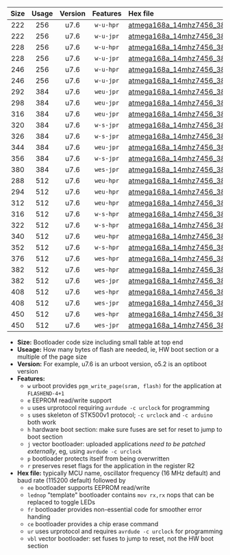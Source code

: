 |Size|Usage|Version|Features|Hex file|
|:-:|:-:|:-:|:-:|:--|
|222|256|u7.6|`w-u-hpr`|[atmega168a_14mhz7456_38400bps_ur.hex](https://raw.githubusercontent.com/stefanrueger/urboot/main//atmega168a_14mhz7456_38400bps_ur.hex)|
|222|256|u7.6|`w-u-jpr`|[atmega168a_14mhz7456_38400bps_ur_vbl.hex](https://raw.githubusercontent.com/stefanrueger/urboot/main//atmega168a_14mhz7456_38400bps_ur_vbl.hex)|
|228|256|u7.6|`w-u-hpr`|[atmega168a_14mhz7456_38400bps_lednop_ur.hex](https://raw.githubusercontent.com/stefanrueger/urboot/main//atmega168a_14mhz7456_38400bps_lednop_ur.hex)|
|228|256|u7.6|`w-u-jpr`|[atmega168a_14mhz7456_38400bps_lednop_ur_vbl.hex](https://raw.githubusercontent.com/stefanrueger/urboot/main//atmega168a_14mhz7456_38400bps_lednop_ur_vbl.hex)|
|246|256|u7.6|`w-u-hpr`|[atmega168a_14mhz7456_38400bps_lednop_fr_ur.hex](https://raw.githubusercontent.com/stefanrueger/urboot/main//atmega168a_14mhz7456_38400bps_lednop_fr_ur.hex)|
|246|256|u7.6|`w-u-jpr`|[atmega168a_14mhz7456_38400bps_lednop_fr_ur_vbl.hex](https://raw.githubusercontent.com/stefanrueger/urboot/main//atmega168a_14mhz7456_38400bps_lednop_fr_ur_vbl.hex)|
|292|384|u7.6|`weu-jpr`|[atmega168a_14mhz7456_38400bps_ee_ur_vbl.hex](https://raw.githubusercontent.com/stefanrueger/urboot/main//atmega168a_14mhz7456_38400bps_ee_ur_vbl.hex)|
|298|384|u7.6|`weu-jpr`|[atmega168a_14mhz7456_38400bps_ee_lednop_ur_vbl.hex](https://raw.githubusercontent.com/stefanrueger/urboot/main//atmega168a_14mhz7456_38400bps_ee_lednop_ur_vbl.hex)|
|316|384|u7.6|`weu-jpr`|[atmega168a_14mhz7456_38400bps_ee_lednop_fr_ur_vbl.hex](https://raw.githubusercontent.com/stefanrueger/urboot/main//atmega168a_14mhz7456_38400bps_ee_lednop_fr_ur_vbl.hex)|
|320|384|u7.6|`w-s-jpr`|[atmega168a_14mhz7456_38400bps_vbl.hex](https://raw.githubusercontent.com/stefanrueger/urboot/main//atmega168a_14mhz7456_38400bps_vbl.hex)|
|326|384|u7.6|`w-s-jpr`|[atmega168a_14mhz7456_38400bps_lednop_vbl.hex](https://raw.githubusercontent.com/stefanrueger/urboot/main//atmega168a_14mhz7456_38400bps_lednop_vbl.hex)|
|344|384|u7.6|`weu-jpr`|[atmega168a_14mhz7456_38400bps_ee_lednop_fr_ce_ur_vbl.hex](https://raw.githubusercontent.com/stefanrueger/urboot/main//atmega168a_14mhz7456_38400bps_ee_lednop_fr_ce_ur_vbl.hex)|
|356|384|u7.6|`w-s-jpr`|[atmega168a_14mhz7456_38400bps_lednop_fr_vbl.hex](https://raw.githubusercontent.com/stefanrueger/urboot/main//atmega168a_14mhz7456_38400bps_lednop_fr_vbl.hex)|
|380|384|u7.6|`wes-jpr`|[atmega168a_14mhz7456_38400bps_ee_vbl.hex](https://raw.githubusercontent.com/stefanrueger/urboot/main//atmega168a_14mhz7456_38400bps_ee_vbl.hex)|
|288|512|u7.6|`weu-hpr`|[atmega168a_14mhz7456_38400bps_ee_ur.hex](https://raw.githubusercontent.com/stefanrueger/urboot/main//atmega168a_14mhz7456_38400bps_ee_ur.hex)|
|294|512|u7.6|`weu-hpr`|[atmega168a_14mhz7456_38400bps_ee_lednop_ur.hex](https://raw.githubusercontent.com/stefanrueger/urboot/main//atmega168a_14mhz7456_38400bps_ee_lednop_ur.hex)|
|312|512|u7.6|`weu-hpr`|[atmega168a_14mhz7456_38400bps_ee_lednop_fr_ur.hex](https://raw.githubusercontent.com/stefanrueger/urboot/main//atmega168a_14mhz7456_38400bps_ee_lednop_fr_ur.hex)|
|316|512|u7.6|`w-s-hpr`|[atmega168a_14mhz7456_38400bps.hex](https://raw.githubusercontent.com/stefanrueger/urboot/main//atmega168a_14mhz7456_38400bps.hex)|
|322|512|u7.6|`w-s-hpr`|[atmega168a_14mhz7456_38400bps_lednop.hex](https://raw.githubusercontent.com/stefanrueger/urboot/main//atmega168a_14mhz7456_38400bps_lednop.hex)|
|340|512|u7.6|`weu-hpr`|[atmega168a_14mhz7456_38400bps_ee_lednop_fr_ce_ur.hex](https://raw.githubusercontent.com/stefanrueger/urboot/main//atmega168a_14mhz7456_38400bps_ee_lednop_fr_ce_ur.hex)|
|352|512|u7.6|`w-s-hpr`|[atmega168a_14mhz7456_38400bps_lednop_fr.hex](https://raw.githubusercontent.com/stefanrueger/urboot/main//atmega168a_14mhz7456_38400bps_lednop_fr.hex)|
|376|512|u7.6|`wes-hpr`|[atmega168a_14mhz7456_38400bps_ee.hex](https://raw.githubusercontent.com/stefanrueger/urboot/main//atmega168a_14mhz7456_38400bps_ee.hex)|
|382|512|u7.6|`wes-hpr`|[atmega168a_14mhz7456_38400bps_ee_lednop.hex](https://raw.githubusercontent.com/stefanrueger/urboot/main//atmega168a_14mhz7456_38400bps_ee_lednop.hex)|
|382|512|u7.6|`wes-jpr`|[atmega168a_14mhz7456_38400bps_ee_lednop_vbl.hex](https://raw.githubusercontent.com/stefanrueger/urboot/main//atmega168a_14mhz7456_38400bps_ee_lednop_vbl.hex)|
|408|512|u7.6|`wes-hpr`|[atmega168a_14mhz7456_38400bps_ee_lednop_fr.hex](https://raw.githubusercontent.com/stefanrueger/urboot/main//atmega168a_14mhz7456_38400bps_ee_lednop_fr.hex)|
|408|512|u7.6|`wes-jpr`|[atmega168a_14mhz7456_38400bps_ee_lednop_fr_vbl.hex](https://raw.githubusercontent.com/stefanrueger/urboot/main//atmega168a_14mhz7456_38400bps_ee_lednop_fr_vbl.hex)|
|450|512|u7.6|`wes-hpr`|[atmega168a_14mhz7456_38400bps_ee_lednop_fr_ce.hex](https://raw.githubusercontent.com/stefanrueger/urboot/main//atmega168a_14mhz7456_38400bps_ee_lednop_fr_ce.hex)|
|450|512|u7.6|`wes-jpr`|[atmega168a_14mhz7456_38400bps_ee_lednop_fr_ce_vbl.hex](https://raw.githubusercontent.com/stefanrueger/urboot/main//atmega168a_14mhz7456_38400bps_ee_lednop_fr_ce_vbl.hex)|

- **Size:** Bootloader code size including small table at top end
- **Useage:** How many bytes of flash are needed, ie, HW boot section or a multiple of the page size
- **Version:** For example, u7.6 is an urboot version, o5.2 is an optiboot version
- **Features:**
  + `w` urboot provides `pgm_write_page(sram, flash)` for the application at `FLASHEND-4+1`
  + `e` EEPROM read/write support
  + `u` uses urprotocol requiring `avrdude -c urclock` for programming
  + `s` uses skeleton of STK500v1 protocol; `-c urclock` and `-c arduino` both work
  + `h` hardware boot section: make sure fuses are set for reset to jump to boot section
  + `j` vector bootloader: uploaded applications *need to be patched externally*, eg, using `avrdude -c urclock`
  + `p` bootloader protects itself from being overwritten
  + `r` preserves reset flags for the application in the register R2
- **Hex file:** typically MCU name, oscillator frequency (16 MHz default) and baud rate (115200 default) followed by
  + `ee` bootloader supports EEPROM read/write
  + `lednop` "template" bootloader contains `mov rx,rx` nops that can be replaced to toggle LEDs
  + `fr` bootloader provides non-essential code for smoother error handing
  + `ce` bootloader provides a chip erase command
  + `ur` uses urprotocol and requires `avrdude -c urclock` for programming
  + `vbl` vector bootloader: set fuses to jump to reset, not the HW boot section
